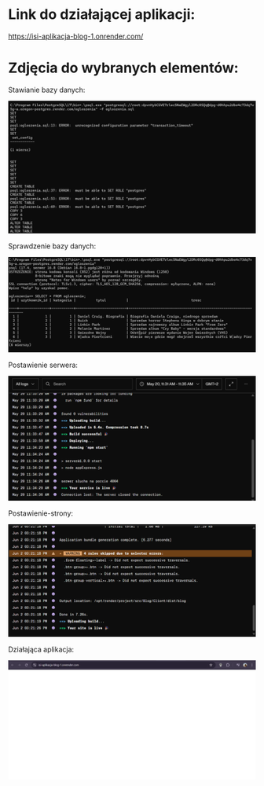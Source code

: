 # Link do działającej aplikacji:

https://isi-aplikacja-blog-1.onrender.com/

# Zdjęcia do wybranych elementów:
Stawianie bazy danych:

![Nowa baza danych](./screenshots/Dodanie-bazy-danych-do-Rendera.png)

Sprawdzenie bazy danych:

![Sprawdzenie-dodania-bazy](./screenshots/Sprawdzenie-dodania-bazy.png)

Postawienie serwera:

![Postawuienie serwera](./screenshots/Postawienie-servera.png)


Postawienie-strony:

![Postawienie-strony](./screenshots/Postawienie-strony.png)

Działająca aplikacja:

![Dzialajaca-strona](./screenshots/Dzialajaca-strona.png)

